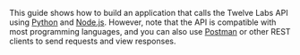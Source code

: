 This guide shows how to build an application that calls the Twelve Labs API using [Python](https://www.python.org/) and [Node.js](https://nodejs.org/en/). However, note that the API  is compatible with most programming languages, and you can also use [Postman](https://www.postman.com/) or other REST clients to send requests and view responses.
